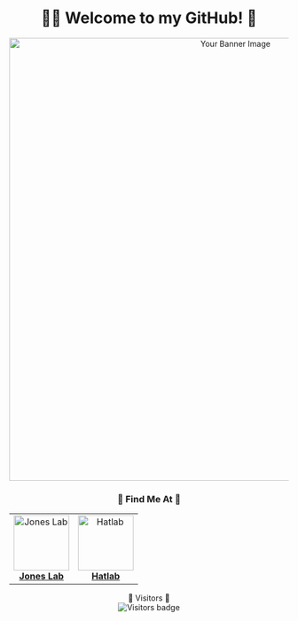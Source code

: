 <h1 align="center">🧙‍♂️ Welcome to my GitHub! 🦖</h1>

<p align="center">
  <img src="https://github.com/evmckinney9/evmckinney9/assets/47376937/50cbf5ec-1cc7-4e29-997f-8c9a23a40b86" alt="Your Banner Image" width="800"/>
</p>


<h3 align="center">🔬 Find Me At 🔭</h3>

<p align="center">
  <table align="center">
    <tr>
      <td align="center">
        <a href="https://github.com/orgs/Pitt-JonesLab">
          <img src="https://avatars.githubusercontent.com/u/119879854?s=200&v=4" alt="Jones Lab" width="100"/><br>
          <strong>Jones Lab</strong>
        </a>
      </td>
      <td align="center">
        <a href="https://github.com/PITT-HATLAB">
          <img src="https://avatars.githubusercontent.com/u/83972661?s=200&v=4" alt="Hatlab" width="100"/><br>
          <strong>Hatlab</strong>
        </a>
      </td>
    </tr>
  </table>
</p>

<p align="center">
  🚀 Visitors 🚀<br>
  <img src="https://api.visitorbadge.io/api/visitors?path=https%3A%2F%2Fgithub.com%2Fevmckinney9&label=visitors&countColor=%232ccce4&style=flat-square" alt="Visitors badge" />
</p>
